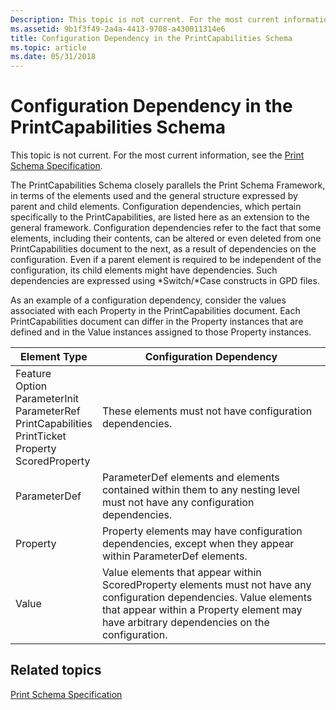 ```yaml
---
Description: This topic is not current. For the most current information, see the Print Schema Specification.
ms.assetid: 9b1f3f49-2a4a-4413-9708-a430011314e6
title: Configuration Dependency in the PrintCapabilities Schema
ms.topic: article
ms.date: 05/31/2018
---
```


# Configuration Dependency in the PrintCapabilities Schema

This topic is not current. For the most current information, see the [Print Schema Specification](https://go.microsoft.com/?linkid=7141496).

The PrintCapabilities Schema closely parallels the Print Schema Framework, in terms of the elements used and the general structure expressed by parent and child elements. Configuration dependencies, which pertain specifically to the PrintCapabilities, are listed here as an extension to the general framework. Configuration dependencies refer to the fact that some elements, including their contents, can be altered or even deleted from one PrintCapabilities document to the next, as a result of dependencies on the configuration. Even if a parent element is required to be independent of the configuration, its child elements might have dependencies. Such dependencies are expressed using \*Switch/\*Case constructs in GPD files.

As an example of a configuration dependency, consider the values associated with each Property in the PrintCapabilities document. Each PrintCapabilities document can differ in the Property instances that are defined and in the Value instances assigned to those Property instances.



| Element Type                                                                                                                                                                             | Configuration Dependency                                                                                                                                                                                                      |
|------------------------------------------------------------------------------------------------------------------------------------------------------------------------------------------|-------------------------------------------------------------------------------------------------------------------------------------------------------------------------------------------------------------------------------|
| Feature <br/> Option<br/> ParameterInit<br/> ParameterRef<br/> PrintCapabilities<br/> PrintTicket<br/> Property<br/> ScoredProperty<br/> | These elements must not have configuration dependencies.<br/>                                                                                                                                                           |
| ParameterDef <br/>                                                                                                                                                                 | ParameterDef elements and elements contained within them to any nesting level must not have any configuration dependencies.<br/>                                                                                        |
| Property <br/>                                                                                                                                                                     | Property elements may have configuration dependencies, except when they appear within ParameterDef elements.<br/>                                                                                                       |
| Value <br/>                                                                                                                                                                        | Value elements that appear within ScoredProperty elements must not have any configuration dependencies. Value elements that appear within a Property element may have arbitrary dependencies on the configuration.<br/> |



 

## Related topics

<dl> <dt>

[Print Schema Specification](https://go.microsoft.com/?linkid=7141496)
</dt> </dl>

 

 




